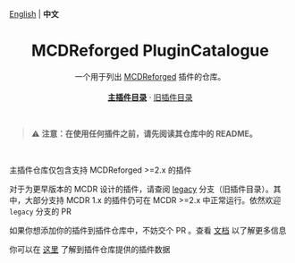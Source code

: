 [English](readme.md) | **中文**

<h1 align="center">MCDReforged PluginCatalogue</h1>

<p align="center">
  一个用于列出 <a href="https://github.com/Fallen-Breath/MCDReforged">MCDReforged</a> 插件的仓库。
  <br>
  <br>
  <a href="https://github.com/twbs/bootstrap/issues/new?assignees=-&labels=bug&template=bug_report.yml"><strong>主插件目录</strong></a>
  ·
  <a href="https://github.com/twbs/bootstrap/issues/new?assignees=&labels=feature&template=feature_request.yml">旧插件目录</a>
</p>
<br>

> ⚠️ **注意：在使用任何插件之前，请先阅读其仓库中的 README。**

<br>

主插件仓库仅包含支持 MCDReforged >=2.x 的插件

对于为更早版本的 MCDR 设计的插件，请查阅 [legacy](https://github.com/MCDReforged/PluginCatalogue/tree/legacy) 分支（旧插件目录）。其中，大部分支持 MCDR 1.x 的插件仍可在 MCDR >=2.x 中正常运行。依然欢迎 `legacy` 分支的  PR

如果你想添加你的插件到插件仓库中，不妨交个 PR 。查看 [文档](https://mcdreforged.readthedocs.io/zh_CN/latest/plugin_dev/plugin_catalogue.html) 以了解更多信息

你可以在 [这里](https://github.com/MCDReforged/PluginCatalogue/tree/meta) 了解到插件仓库提供的插件数据
